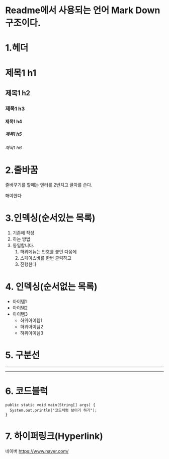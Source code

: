 # Readme에서 사용되는 언어 Mark Down 구조이다.
# 1.헤더 
# 제목1 h1
## 제목1 h2
### 제목1 h3
#### 제목1 h4
##### 제목1 h5
###### 제목1 h6

# 2.줄바꿈
줄바꾸기를 
할때는 엔터를 2번치고 글자를 쓴다.

해야한다
# 3.인덱싱(순서있는 목록)
1. 기존에 작성
2. 하는 방법
3. 동일합니다.
   1. 하위메뉴는 번호를 붙인 다음에
   2. 스페이스바를 한번 클릭하고
   3. 진행한다
# 4. 인덱싱(순서없는 목록)
* 아이템1
* 아이템2
* 아이템3
   * 하위아이템1
   * 하위아이템2
   * 하위아이템3
# 5. 구분선
___
***

# 6. 코드블럭
```
public static void main(String[] args) {
  System.out.println("코드처럼 보이기 하기");
}
```

# 7. 하이퍼링크(Hyperlink)
네이버 <https://www.naver.com/>

